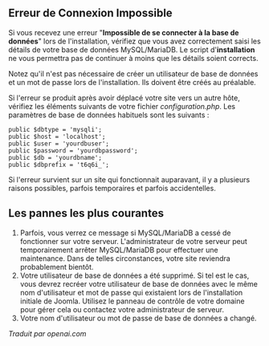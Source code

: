 <!-- Filename: Unable_to_connect_to_the_database / Display title: Connexion à la base de données  -->

## Erreur de Connexion Impossible

Si vous recevez une erreur "**Impossible de se connecter à la base de données**" lors de l'installation, vérifiez que vous avez correctement saisi les détails de votre base de données MySQL/MariaDB. Le script d'**installation** ne vous permettra pas de continuer à moins que les détails soient corrects.

Notez qu'il n'est pas nécessaire de créer un utilisateur de base de données et un mot de passe lors de l'installation. Ils doivent être créés au préalable.

Si l'erreur se produit après avoir déplacé votre site vers un autre hôte, vérifiez les éléments suivants de votre fichier *configuration.php*. Les paramètres de base de données habituels sont les suivants :

    public $dbtype = 'mysqli';
    public $host = 'localhost';
    public $user = 'yourdbuser';
    public $password = 'yourdbpassword';
    public $db = 'yourdbname';
    public $dbprefix = 't6q6i_';

Si l'erreur survient sur un site qui fonctionnait auparavant, il y a plusieurs raisons possibles, parfois temporaires et parfois accidentelles.

## Les pannes les plus courantes

1. Parfois, vous verrez ce message si MySQL/MariaDB a cessé de fonctionner sur votre serveur. L'administrateur de votre serveur peut temporairement arrêter MySQL/MariaDB pour effectuer une maintenance. Dans de telles circonstances, votre site reviendra probablement bientôt.
2. Votre utilisateur de base de données a été supprimé. Si tel est le cas, vous devrez recréer votre utilisateur de base de données avec le même nom d'utilisateur et mot de passe qui existaient lors de l'installation initiale de Joomla. Utilisez le panneau de contrôle de votre domaine pour gérer cela ou contactez votre administrateur de serveur.
3. Votre nom d'utilisateur ou mot de passe de base de données a changé.

*Traduit par openai.com*
